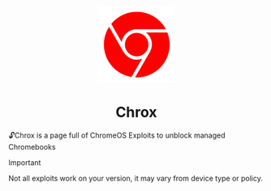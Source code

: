 <p align="center">
<kbd>
<img width="150px" src="/images/logos/chrox.png">
</kbd>
</p>

<h1 style="text-align: center;">Chrox</h1>

🔓Chrox is a page full of ChromeOS Exploits to unblock managed Chromebooks

> [!IMPORTANT]
> Not all exploits work on your version, it may vary from device type or policy.

